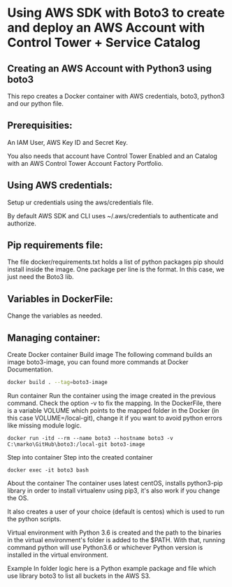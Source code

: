 ﻿# Using AWS SDK with Boto3 to create and deploy an AWS Account with Control Tower + Service Catalog
 
## Creating an AWS Account with Python3 using boto3
This repo creates a Docker container with AWS credentials, boto3, python3 and our python file.

## Prerequisities:
An IAM User, AWS Key ID and Secret Key.

You also needs that account have Control Tower Enabled and an Catalog with an AWS Control Tower Account Factory Portfolio.

## Using AWS credentials:
Setup ur credentials using the aws/credentials file.

By default AWS SDK and CLI uses ~/.aws/credentials to authenticate and authorize.

## Pip requirements file:
The file docker/requirements.txt holds a list of python packages pip should install inside the image. One package per line is the format. In this case, we just need the Boto3 lib.

## Variables in DockerFile:
Change the variables as needed.

## Managing container:

Create Docker container
Build image
The following command builds an image boto3-image, you can found more commands at Docker Documentation.
```bash
docker build . --tag=boto3-image
```
Run container
Run the container using the image created in the previous command. Check the option -v to fix the mapping. In the DockerFile, there is a variable VOLUME which points to the mapped folder in the Docker (in this case VOLUME=/local-git), change it if you want to avoid python errors like missing module logic.
```
docker run -itd --rm --name boto3 --hostname boto3 -v C:\marko\GitHub\boto3:/local-git boto3-image
```
Step into container
Step into the created container
```
docker exec -it boto3 bash
```
About the container
The container uses latest centOS, installs python3-pip library in order to install virtualenv using pip3, it's also work if you change the OS.

It also creates a user of your choice (default is centos) which is used to run the python scripts.

Virtual environment with Python 3.6 is created and the path to the binaries in the virtual environment's folder is added to the $PATH. With that, running command python will use Python3.6 or whichever Python version is installed in the virtual environment.

Example
In folder logic here is a Python example package and file which use library boto3 to list all buckets in the AWS S3.
